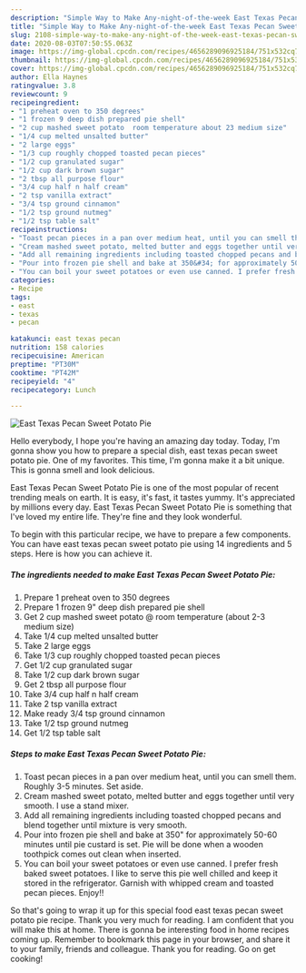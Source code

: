 ```yaml
---
description: "Simple Way to Make Any-night-of-the-week East Texas Pecan Sweet Potato Pie"
title: "Simple Way to Make Any-night-of-the-week East Texas Pecan Sweet Potato Pie"
slug: 2108-simple-way-to-make-any-night-of-the-week-east-texas-pecan-sweet-potato-pie
date: 2020-08-03T07:50:55.063Z
image: https://img-global.cpcdn.com/recipes/4656289096925184/751x532cq70/east-texas-pecan-sweet-potato-pie-recipe-main-photo.jpg
thumbnail: https://img-global.cpcdn.com/recipes/4656289096925184/751x532cq70/east-texas-pecan-sweet-potato-pie-recipe-main-photo.jpg
cover: https://img-global.cpcdn.com/recipes/4656289096925184/751x532cq70/east-texas-pecan-sweet-potato-pie-recipe-main-photo.jpg
author: Ella Haynes
ratingvalue: 3.8
reviewcount: 9
recipeingredient:
- "1 preheat oven to 350 degrees"
- "1 frozen 9 deep dish prepared pie shell"
- "2 cup mashed sweet potato  room temperature about 23 medium size"
- "1/4 cup melted unsalted butter"
- "2 large eggs"
- "1/3 cup roughly chopped toasted pecan pieces"
- "1/2 cup granulated sugar"
- "1/2 cup dark brown sugar"
- "2 tbsp all purpose flour"
- "3/4 cup half n half cream"
- "2 tsp vanilla extract"
- "3/4 tsp ground cinnamon"
- "1/2 tsp ground nutmeg"
- "1/2 tsp table salt"
recipeinstructions:
- "Toast pecan pieces in a pan over medium heat, until you can smell them. Roughly 3-5 minutes. Set aside."
- "Cream mashed sweet potato, melted butter and eggs together until very smooth. I use a stand mixer."
- "Add all remaining ingredients including toasted chopped pecans and blend together until mixture is very smooth."
- "Pour into frozen pie shell and bake at 350&#34; for approximately 50-60 minutes until pie custard is set. Pie will be done when a wooden toothpick comes out clean when inserted."
- "You can boil your sweet potatoes or even use canned. I prefer fresh baked sweet potatoes. I like to serve this pie well chilled and keep it stored in the refrigerator. Garnish with whipped cream and toasted pecan pieces. Enjoy!!"
categories:
- Recipe
tags:
- east
- texas
- pecan

katakunci: east texas pecan 
nutrition: 158 calories
recipecuisine: American
preptime: "PT30M"
cooktime: "PT42M"
recipeyield: "4"
recipecategory: Lunch

---
```



![East Texas Pecan Sweet Potato Pie](https://img-global.cpcdn.com/recipes/4656289096925184/751x532cq70/east-texas-pecan-sweet-potato-pie-recipe-main-photo.jpg)

Hello everybody, I hope you're having an amazing day today. Today, I'm gonna show you how to prepare a special dish, east texas pecan sweet potato pie. One of my favorites. This time, I'm gonna make it a bit unique. This is gonna smell and look delicious.



East Texas Pecan Sweet Potato Pie is one of the most popular of recent trending meals on earth. It is easy, it's fast, it tastes yummy. It's appreciated by millions every day. East Texas Pecan Sweet Potato Pie is something that I've loved my entire life. They're fine and they look wonderful.


To begin with this particular recipe, we have to prepare a few components. You can have east texas pecan sweet potato pie using 14 ingredients and 5 steps. Here is how you can achieve it.

<!--inarticleads1-->

##### The ingredients needed to make East Texas Pecan Sweet Potato Pie:

1. Prepare 1 preheat oven to 350 degrees
1. Prepare 1 frozen 9&#34; deep dish prepared pie shell
1. Get 2 cup mashed sweet potato @ room temperature (about 2-3 medium size)
1. Take 1/4 cup melted unsalted butter
1. Take 2 large eggs
1. Take 1/3 cup roughly chopped toasted pecan pieces
1. Get 1/2 cup granulated sugar
1. Take 1/2 cup dark brown sugar
1. Get 2 tbsp all purpose flour
1. Take 3/4 cup half n half cream
1. Take 2 tsp vanilla extract
1. Make ready 3/4 tsp ground cinnamon
1. Take 1/2 tsp ground nutmeg
1. Get 1/2 tsp table salt




<!--inarticleads2-->

##### Steps to make East Texas Pecan Sweet Potato Pie:

1. Toast pecan pieces in a pan over medium heat, until you can smell them. Roughly 3-5 minutes. Set aside.
1. Cream mashed sweet potato, melted butter and eggs together until very smooth. I use a stand mixer.
1. Add all remaining ingredients including toasted chopped pecans and blend together until mixture is very smooth.
1. Pour into frozen pie shell and bake at 350&#34; for approximately 50-60 minutes until pie custard is set. Pie will be done when a wooden toothpick comes out clean when inserted.
1. You can boil your sweet potatoes or even use canned. I prefer fresh baked sweet potatoes. I like to serve this pie well chilled and keep it stored in the refrigerator. Garnish with whipped cream and toasted pecan pieces. Enjoy!!




So that's going to wrap it up for this special food east texas pecan sweet potato pie recipe. Thank you very much for reading. I am confident that you will make this at home. There is gonna be interesting food in home recipes coming up. Remember to bookmark this page in your browser, and share it to your family, friends and colleague. Thank you for reading. Go on get cooking!
